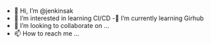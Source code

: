 - 👋 Hi, I’m @jenkinsak
- 👀 I’m interested in learning CI/CD
-🌱 I’m currently learning Girhub
- 💞️ I’m looking to collaborate on ...
- 📫 How to reach me ...

<!---
jenkinsak/jenkinsak is a ✨ special ✨ repository because its `README.md` (this file) appears on your GitHub profile.
You can click the Preview link to take a look at your changes.
--->
